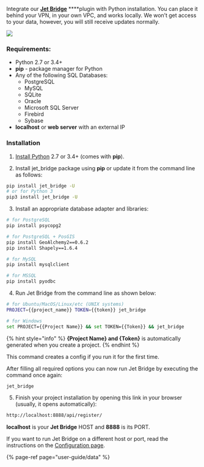 [comment]: # ($page_title=Python app Installation)
[comment]: # ($page_description=Step-by-step guide to installation with Python.)

Integrate our [**Jet Bridge**](https://app.gitbook.com/@jetadmin/s/doc/~/drafts/-M9TnCmHUbdvDWPtOccj/jet-bridge-deployment/install) ****plugin with Python installation. You can place it behind your VPN, in your own VPC, and works locally. We won’t get access to your data, however, you will still receive updates normally.

![](https://gblobscdn.gitbook.com/assets%2F-LQ08RFAKZvFADEiXKFy%2F-MjZ3LfsU1ZReomd0nUz%2F-MjZDAnqL4DrfAe8ZOPy%2Fimage.png?alt=media&token=5da62cf8-e625-439f-9628-c0ccc09ed4d9)

### Requirements:

* Python 2.7 or 3.4+
* **pip** - package manager for Python
* Any of the following SQL Databases:
  * PostgreSQL
  * MySQL
  * SQLite
  * Oracle
  * Microsoft SQL Server
  * Firebird
  * Sybase
* **localhost** or **web server** with an external IP

### Installation

1. [Install Python](https://www.python.org/downloads/) 2.7 or 3.4+ \(comes with **pip**\).

2. Install jet\_bridge package using **pip** or update it from the command line as follows:

```bash
pip install jet_bridge -U
# or for Python 3
pip3 install jet_bridge -U
```

3. Install an appropriate database adapter and libraries:

```bash
# for PostgreSQL
pip install psycopg2

# for PostgreSQL + PosGIS
pip install GeoAlchemy2==0.6.2
pip install Shapely==1.6.4

# for MySQL
pip install mysqlclient

# for MSSQL
pip install pyodbc
```

 4. Run Jet Bridge from the command line as shown below:

```bash
# for Ubuntu/MacOS/Linux/etc (UNIX systems)
PROJECT={{project_name}} TOKEN={{token}} jet_bridge

# for Windows
set PROJECT={{Project Name}} && set TOKEN={{Token}} && jet_bridge
```

{% hint style="info" %}
**{Project Name} and {Token}** is automatically generated when you create a project.
{% endhint %}

This command creates a config if you run it for the first time.

After filling all required options you can now run Jet Bridge by executing the command once again:

```bash
jet_bridge
```

5.  Finish your project installation by opening this link in your browser \(usually, it opens automatically\):

```bash
http://localhost:8888/api/register/
```

**localhost** is your **Jet Bridge** HOST and **8888** is its PORT.

If you want to run Jet Bridge on a different host or port, read the instructions on the [Configuration page](jet-bridge-deployment/jet-admin/configuration#setting-up-your-configuration).

{% page-ref page="user-guide/data" %}



